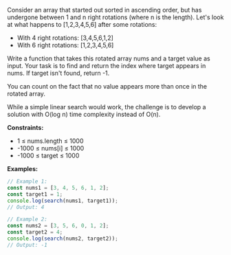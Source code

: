Consider an array that started out sorted in ascending order, but has undergone between 1 and n right rotations (where n is the length). Let's look at what happens to [1,2,3,4,5,6] after some rotations:

- With 4 right rotations: [3,4,5,6,1,2] 
- With 6 right rotations: [1,2,3,4,5,6]

Write a function that takes this rotated array nums and a target value as input. Your task is to find and return the index where target appears in nums. If target isn't found, return -1.

You can count on the fact that no value appears more than once in the rotated array.

While a simple linear search would work, the challenge is to develop a solution with O(log n) time complexity instead of O(n).

**Constraints:**
- 1 ≤ nums.length ≤ 1000
- -1000 ≤ nums[i] ≤ 1000
- -1000 ≤ target ≤ 1000

**Examples:**

```typescript
// Example 1:
const nums1 = [3, 4, 5, 6, 1, 2];
const target1 = 1;
console.log(search(nums1, target1));
// Output: 4

// Example 2:
const nums2 = [3, 5, 6, 0, 1, 2];
const target2 = 4;
console.log(search(nums2, target2));
// Output: -1
```

